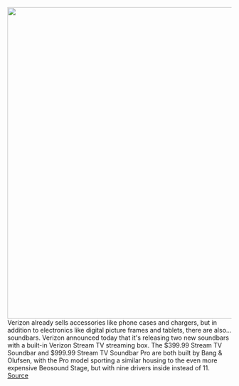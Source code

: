 <img src='https://cdn.vox-cdn.com/thumbor/JHvtF7vEnl8e3eiiczrNz46yyqk=/0x0:3360x2100/1200x800/filters:focal(1412x782:1948x1318)/cdn.vox-cdn.com/uploads/chorus_image/image/70216362/Screen_Shot_2021_12_01_at_10.01.26_AM.0.png' width='700px' /><br/>
Verizon already sells accessories like phone cases and chargers, but in addition to electronics like digital picture frames and tablets, there are also... soundbars. Verizon announced today that it's releasing two new soundbars with a built-in Verizon Stream TV streaming box. The $399.99 Stream TV Soundbar and $999.99 Stream TV Soundbar Pro are both built by Bang & Olufsen, with the Pro model sporting a similar housing to the even more expensive Beosound Stage, but with nine drivers inside instead of 11.
<a href='https://www.theverge.com/2021/12/1/22811850/verizon-sound-bars-bang-olufsen-cord-cutting'> Source <a/>